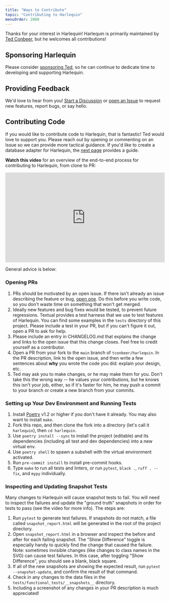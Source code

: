 ```yaml
---
title: "Ways to Contribute"
topic: "Contributing to Harlequin"
menuOrder: 2000
---
```


Thanks for your interest in Harlequin! Harlequin is primarily maintained by [Ted Conbeer](https://tedconbeer.com), but he welcomes all contributions!

## Sponsoring Harlequin

Please consider [sponsoring Ted](https://github.com/sponsors/tconbeer), so he can continue to dedicate time to developing and supporting Harlequin.

## Providing Feedback

We'd love to hear from you! [Start a Discussion](https://github.com/tconbeer/harlequin/discussions) or [open an Issue](https://github.com/tconbeer/harlequin/issues/new) to request new features, report bugs, or say hello.

## Contributing Code

If you would like to contribute code to Harlequin, that is fantastic! Ted would love to support you. Please reach out by opening or commenting on an Issue so we can provide more tactical guidance. If you'd like to create a database adapter for Harlequin, the [next page](adapter-guide) provides a guide.

**Watch this video** for an overview of the end-to-end process for contributing to Harlequin, from clone to PR:

<div style="position: relative; padding-bottom: 56.25%; height: 0;">
    <iframe title="Video: Contributing to Harlequin" style="position: absolute; top: 0; left: 0; width: 100%; height: 100%; border: 0;" src="https://www.tella.tv/video/cls3nmne700000gl4bcp91arr/embed?b=0&title=1&a=1&loop=0&t=0&muted=0" allowfullscreen allowtransparency>
    </iframe>
</div>

General advice is below:

### Opening PRs

1. PRs should be motivated by an open issue. If there isn't already an issue describing the feature or bug, [open one](https://github.com/tconbeer/harlequin/issues/new). Do this before you write code, so you don't waste time on something that won't get merged.
2. Ideally new features and bug fixes would be tested, to prevent future regressions. Textual provides a test harness that we use to test features of Harlequin. You can find some examples in the `tests` directory of this project. Please include a test in your PR, but if you can't figure it out, open a PR to ask for help.
3. Please include an entry in CHANGELOG.md that explains the change and links to the open issue that this change closes. Feel free to credit yourself as a contributor.
4. Open a PR from your fork to the `main` branch of `tconbeer/harlequin`. In the PR description, link to the open issue, and then write a few sentences about **why** you wrote the code you did: explain your design, etc.
5. Ted may ask you to make changes, or he may make them for you. Don't take this the wrong way -- he values your contributions, but he knows this isn't your job, either, so if it's faster for him, he may push a commit to your branch or create a new branch from your commits.

### Setting up Your Dev Environment and Running Tests

1. Install [Poetry](https://python-poetry.org/) v1.2 or higher if you don't have it already. You may also want to install `make`.
1. Fork this repo, and then clone the fork into a directory (let's call it `harlequin`), then `cd harlequin`.
1. Use `poetry install --sync` to install the project (editable) and its dependencies (including all test and dev dependencies) into a new virtual env.
1. Use `poetry shell` to spawn a subshell with the virtual environment activated.
1. Run `pre-commit install` to install pre-commit hooks.
1. Type `make` to run all tests and linters, or run `pytest`, `black .`, `ruff . --fix`, and `mypy` individually.

### Inspecting and Updating Snapshot Tests

Many changes to Harlequin will cause snapshot tests to fail. You will need to inspect the failures and update the "ground truth" snapshots in order for tests to pass (see the video for more info). The steps are:

1. Run `pytest` to generate test failures. If snapshots do not match, a file called `snapshot_report.html` will be generated in the root of the project directory.
2. Open `snapshot_report.html` in a browser and inspect the before and after for each failing snapshot. The "Show Difference" toggle is especially handy to quickly find the change that caused the failure. Note: sometimes invisible changes (like changes to class names in the SVG) can cause test failures. In this case, after toggling "Show Difference", you should see a blank, black square.
3. If all of the new snapshots are showing the expected result, run `pytest --snapshot-update`, and confirm the result of that command.
4. Check in any changes to the data files in the `tests/functional_tests/__snapshots__` directory.
5. Including a screenshot of any changes in your PR description is much appreciated!
